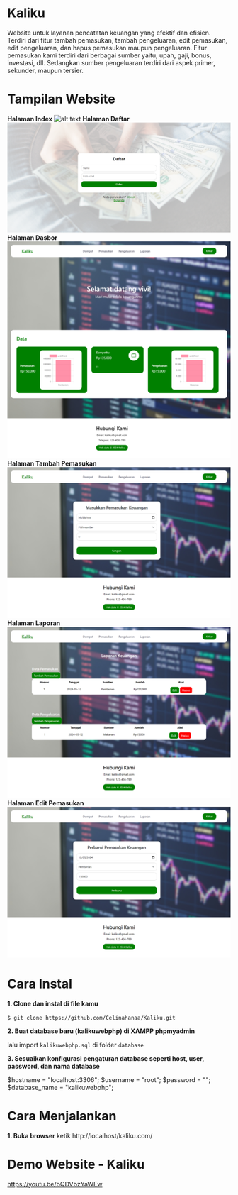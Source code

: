 # Kaliku
Website untuk layanan pencatatan keuangan yang efektif dan efisien. Terdiri dari fitur tambah pemasukan, tambah pengeluaran, edit pemasukan, edit pengeluaran, dan hapus pemasukan maupun pengeluaran. Fitur pemasukan kami terdiri dari berbagai sumber yaitu, upah, gaji, bonus, investasi, dll. Sedangkan sumber pengeluaran terdiri dari aspek primer, sekunder, maupun tersier.

# Tampilan Website
**Halaman Index**
![alt text](https://github.com/Celinahanaa/Kaliku/blob/main/img/ss%20index.png?raw=true)
**Halaman Daftar**
![alt text](https://github.com/Celinahanaa/Kaliku/blob/main/img/ss%20daftar.png?raw=true)
**Halaman Dasbor**
![alt text](https://github.com/Celinahanaa/Kaliku/blob/main/img/ss%20dasbor.png?raw=true)
**Halaman Tambah Pemasukan**
![alt text](https://github.com/Celinahanaa/Kaliku/blob/main/img/ss%20tambah%20pemasukan.png?raw=true)
**Halaman Laporan**
![alt text](https://github.com/Celinahanaa/Kaliku/blob/main/img/ss%20laporan.png?raw=true)
**Halaman Edit Pemasukan**
![alt text](https://github.com/Celinahanaa/Kaliku/blob/main/img/ss%20edit%20pemasukan.png?raw=true)


# Cara Instal
**1. Clone dan instal di file kamu**

`$ git clone https://github.com/Celinahanaa/Kaliku.git`

**2. Buat database baru (kalikuwebphp) di XAMPP phpmyadmin**

lalu import `kalikuwebphp.sql` di folder `database`

**3. Sesuaikan konfigurasi pengaturan database seperti host, user, password, dan nama database**

$hostname = "localhost:3306";
$username = "root";
$password = "";
$database_name = "kalikuwebphp";


# Cara Menjalankan
**1. Buka browser**
ketik http://localhost/kaliku.com/


# Demo Website - Kaliku
https://youtu.be/bQDVbzYaWEw
